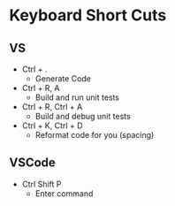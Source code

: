 # Keyboard Short Cuts

## VS
- Ctrl + .
    - Generate Code
- Ctrl + R, A
    - Build and run unit tests
- Ctrl + R, Ctrl + A
    - Build and debug unit tests
- Ctrl + K, Ctrl + D
    - Reformat code for you (spacing)

## VSCode
- Ctrl Shift P
    - Enter command

